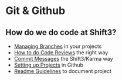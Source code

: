 # Git & Github

## How do we do code at Shift3?

- [Managing Branches](branching.md) in your projects
- [How to do Code Reviews](code-reviews.md) the right way
- [Commit Messages](commits.md) the Shift3/Karma way
- [Setting up Projects](project-setup.md) in Github
- [Readme Guidelines](/git-and-github/readme-guidelines.md) to document project
